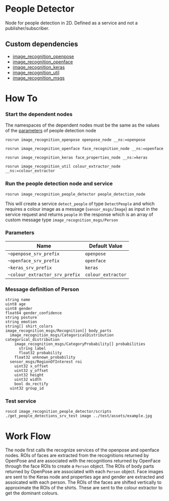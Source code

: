 # People Detector
Node for people detection in 2D. Defined as a service and not a publisher/subscriber.

## Custom dependencies
- [image_recognition_openpose](https://github.com/tue-robotics/image_recognition/image_recognition_openpose)
- [image_recognition_openface](https://github.com/tue-robotics/image_recognition/image_recognition_openpose)
- [image_recognition_keras](https://github.com/tue-robotics/image_recognition/image_recognition_keras)
- [image_recognition_util](https://github.com/tue-robotics/image_recognition/image_recognition_util)
- [image_recognition_msgs](https://github.com/tue-robotics/image_recognition/image_recognition_msgs)

# How To
### Start the dependent nodes
The namespaces of the dependent nodes must be the same as the values of the [parameters](#parameters) of people detection node 
```
rosrun image_recognition_openpose openpose_node __ns:=openpose

rosrun image_recognition_openface face_recognition_node __ns:=openface

rosrun image_recognition_keras face_properties_node __ns:=keras

rosrun image_recognition_util colour_extractor_node __ns:=colour_extractor
```

### Run the people detection node and service
```
rosrun image_recognition_people_detector people_detection_node
```
This will create a service `detect_people` of type `DetectPeople` and which requires a colour image as a message
(`sensor_msgs/Image`) as input in the service request and returns `people` in the response which is an array of 
custom message type `image_recognition_msgs/Person`

### Parameters
| Name                           | Default Value      |
|--------------------------------|--------------------|
| `~openpose_srv_prefix`         | `openpose`         |
| `~openface_srv_prefix`         | `openface`         |
| `~keras_srv_prefix`            | `keras`            |
| `~colour_extractor_srv_prefix` | `colour_extractor` |

### Message definition of Person
```
string name
uint8 age
uint8 gender
float64 gender_confidence
string posture
string emotion
string[] shirt_colors
image_recognition_msgs/Recognition[] body_parts
  image_recognition_msgs/CategoricalDistribution categorical_distribution
    image_recognition_msgs/CategoryProbability[] probabilities
      string label
      float32 probability
    float32 unknown_probability
  sensor_msgs/RegionOfInterest roi
    uint32 x_offset
    uint32 y_offset
    uint32 height
    uint32 width
    bool do_rectify
  uint32 group_id
```
### Test service
```
roscd image_recognition_people_detector/scripts
./get_people_detections_srv_test image ../test/assets/example.jpg
```

# Work Flow
The node first calls the recognize services of the openpose and openface nodes. ROIs of faces are extracted from the recognitions returned by OpenPose and are associated with the recognitions returned by OpenFace through the face ROIs to create a `Person` object. The ROIs of body parts returned by OpenPose are associated with each `Person` object. Face images are sent to the Keras node and properties age and gender are extracted and assoicated with each person. The ROIs of the faces are shifted vertically to approximate the ROIs of the shirts. These are sent to the colour extractor to get the dominant colours.

